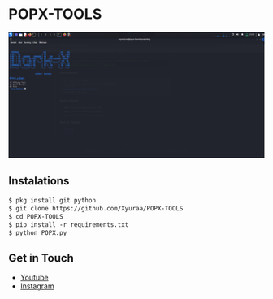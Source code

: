 # POPX-TOOLS
<img src="Dork-X.png"/>

## Instalations
```
$ pkg install git python
$ git clone https://github.com/Xyuraa/POPX-TOOLS
$ cd POPX-TOOLS
$ pip install -r requirements.txt
$ python POPX.py
```

## Get in Touch
- [Youtube](https://youtube.com/@xyura_mods01?si=zdlj1znvKh-XP1Ax)
- [Instagram](https://instagram.com/xyura011)
